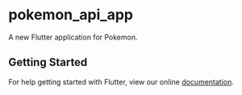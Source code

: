 # pokemon_api_app

A new Flutter application for Pokemon.

## Getting Started

For help getting started with Flutter, view our online
[documentation](https://flutter.io/).
